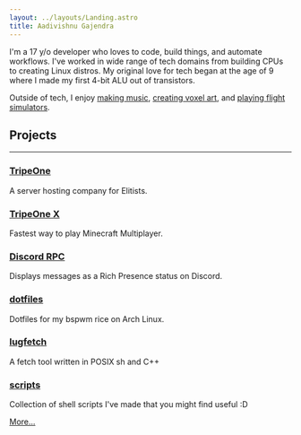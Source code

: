 ```yaml
---
layout: ../layouts/Landing.astro
title: Aadivishnu Gajendra
---
```


<!-- I'm a 17 y/o computer hobbyist who loves programming, building new tech, and breaking existing ones. I started out with [game development](https://adigen.is-a.dev/games), worked as a web developer, and fiddled around a lot in [the world of Linux](https://github.com/mradigen). -->
<!-- My original love for tech began with hardware where I built a 4-bit ALU out of bare transistors at the age of 9. -->

I'm a 17 y/o developer who loves to code, build things, and automate workflows. I've worked in wide range of tech domains from building CPUs to creating Linux distros. My original love for tech began at the age of 9 where I made my first 4-bit ALU out of transistors.

Outside of tech, I enjoy [making music](https://youtube.com/adigen), [creating voxel art](https://instagram.com/mradigen), and [playing flight simulators](https://warthunder.com).

## Projects

---

<div class="!mb-0 table">
<div>

### [TripeOne](https://tripe.one)

A server hosting company for Elitists.

</div>
<div>

### [TripeOne X](https://tripe.one/x)

Fastest way to play Minecraft Multiplayer.

</div>
<div>

### [Discord RPC](https://github.com/mradigen/discord-rpc-status)

Displays messages as a Rich Presence status on Discord.

</div>

<div>

### [dotfiles](https://github.com/mradigen/dotfiles)

Dotfiles for my bspwm rice on Arch Linux.

</div>
<div>

### [lugfetch](https://github.com/lugvitc/lugfetch)

A fetch tool written in POSIX sh and C++

</div>
<div>

### [scripts](https://github.com/mradigen/scripts)

Collection of shell scripts I've made that you might find useful :D

</div>
</div>
<a class="w-full block text-right mb-2 text-lg" href="/projects">More...</a>
